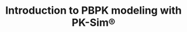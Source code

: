 ---
title:  "Introduction to PBPK modeling with PK-Sim®"
description: >
  This introduction video describes the very basic steps required 
  to build a PBPK model with PK-Sim® using Morphine as an example.
full_url: "http://www.systems-biology.com/uploads/pics/PK_Sim_Basic.mp4"  
icon: film
---